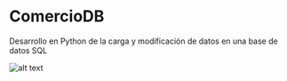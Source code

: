 # ComercioDB
Desarrollo en Python de la carga y modificación de datos en una base de datos SQL

![alt text](blob:null/59f6c841-e0dc-4d4a-9eaf-c82ab3933c83)
